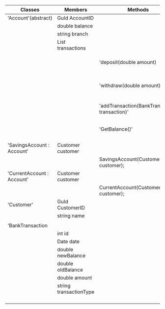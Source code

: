 
| Classes         | Members                                         | Methods                                                      | Scenario                            | Outputs					 |
|-----------------|-------------------------------------------------|--------------------------------------------------------------|-------------------------------------|---------------------------|
| 'Account'(abstract) | GuId AccountID								|                                                              |                                     |                             |
|                  | double balance 								|															   |                                     |							   |
|                  | string branch  								|															   |                                     |							   |
|				   | List<BankTransaction> transactions           	|															   |                                     |							   |
|				   |												|'deposit(double amount)		                               | deposit money to an account	     |	double					   |
|				   |												|'withdraw(double amount)		                               | withdraw money from an account	     |	double					   |
|				   |                                                | 'addTransaction(BankTransaction transaction)'                | add transaction to a list  	     |	void    			       |
|                  |                                                | 'GetBalance()'											   | get account balance				 |  double					   |
|                  |                                                |                                                              |                                     |
|'SavingsAccount : Account'  | Customer customer                    |                                                              |                                     |                              |
|                            |                                      | SavingsAccount(Customer customer);						   | Creates a account		             | account                      |
|'CurrentAccount : Account'  | Customer customer                    |                                                              |                                     |                              |
|                            |                                      | CurrentAccount(Customer customer);						   | Creates a account		             | account                      |
|'Customer'        | GuId CustomerID								|                                                              |                                     |                              |
|                  | string name    								|															   |                                     |							    |
|                  |                								|															   |                                     |							    |
|'BankTransaction  |     	              							|															   |                                     |							    |
|				   | int id    	              					    |															   |                                     |							    |
|                  | Date date    	              					|															   |                                     |							    |
|           	   | double newBalance		              			|						                                	   |                                     |							    |
|                  | double oldBalance    	              			|															   |                                     |							    |
|                  | double amount   	              				|															   |                                     |							    |
|                  | string transactionType    	              		|															   |                                     |							    |
|                  |     	              							|															   |                                     |							    |
|                  |     	              							|															   |                                     |							    |
|                  |     	              							|															   |                                     |							    |
|                  |     	              							|															   |                                     |							    |





